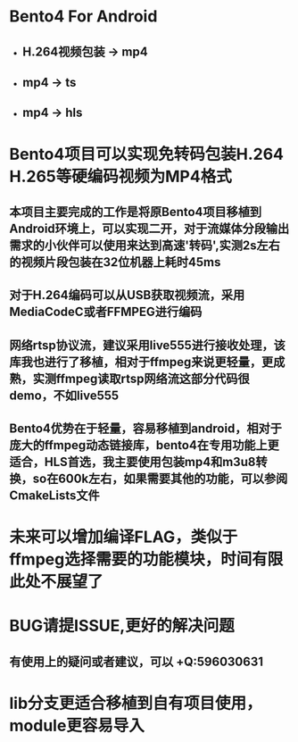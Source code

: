 # Bento4 For Android
 - ## H.264视频包装 -> mp4
 - ## mp4 -> ts
 - ## mp4 -> hls

# Bento4项目可以实现免转码包装H.264 H.265等硬编码视频为MP4格式

## 本项目主要完成的工作是将原Bento4项目移植到Android环境上，可以实现二开，对于流媒体分段输出需求的小伙伴可以使用来达到高速'转码',实测2s左右的视频片段包装在32位机器上耗时45ms
## 对于H.264编码可以从USB获取视频流，采用MediaCodeC或者FFMPEG进行编码
## 网络rtsp协议流，建议采用live555进行接收处理，该库我也进行了移植，相对于ffmpeg来说更轻量，更成熟，实测ffmpeg读取rtsp网络流这部分代码很demo，不如live555
## Bento4优势在于轻量，容易移植到android，相对于庞大的ffmpeg动态链接库，bento4在专用功能上更适合，HLS首选，我主要使用包装mp4和m3u8转换，so在600k左右，如果需要其他的功能，可以参阅CmakeLists文件

# 未来可以增加编译FLAG，类似于ffmpeg选择需要的功能模块，时间有限此处不展望了
# BUG请提ISSUE,更好的解决问题

## 有使用上的疑问或者建议，可以 +Q:596030631 

# lib分支更适合移植到自有项目使用，module更容易导入